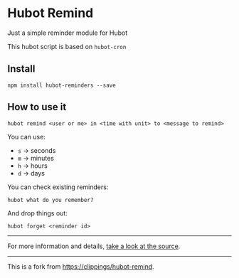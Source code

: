 # Hubot Remind

Just a simple reminder module for Hubot

This hubot script is based on `hubot-cron`

## Install

```
npm install hubot-reminders --save
```

## How to use it

```
hubot remind <user or me> in <time with unit> to <message to remind>
```

You can use:

 * `s` -> seconds
 * `m` -> minutes
 * `h` -> hours
 * `d` -> days

You can check existing reminders:

```
hubot what do you remember?
```

And drop things out:

```
hubot forget <reminder id>
```

---

For more information and details, [take a look at the source](src/scripts/remind.coffee).

---

This is a fork from [https://clippings/hubot-remind](https://clippings/hubot-remind).
